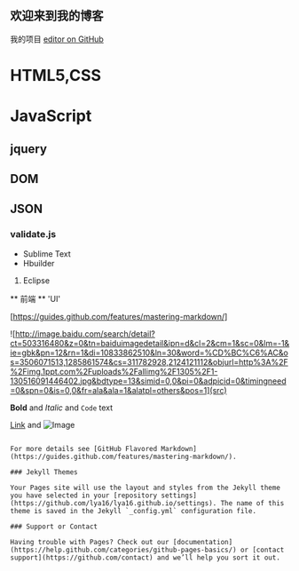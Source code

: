 ## 欢迎来到我的博客

我的项目 [editor on GitHub](https://github.com/lya16/lya16.github.io/edit/master/index.md) 

# HTML5,CSS

# JavaScript
## jquery
## DOM
## JSON
### validate.js



- Sublime Text
- Hbuilder

1. Eclipse

** 前端 **
'UI'

[https://guides.github.com/features/mastering-markdown/]

![http://image.baidu.com/search/detail?ct=503316480&z=0&tn=baiduimagedetail&ipn=d&cl=2&cm=1&sc=0&lm=-1&ie=gbk&pn=12&rn=1&di=10833862510&ln=30&word=%CD%BC%C6%AC&os=3506071513,1285861574&cs=311782928,2124121112&objurl=http%3A%2F%2Fimg.1ppt.com%2Fuploads%2Fallimg%2F1305%2F1-130516091446402.jpg&bdtype=13&simid=0,0&pi=0&adpicid=0&timingneed=0&spn=0&is=0,0&fr=ala&ala=1&alatpl=others&pos=1](src)

**Bold** and _Italic_ and `Code` text

[Link](url) and ![Image](src)
```

For more details see [GitHub Flavored Markdown](https://guides.github.com/features/mastering-markdown/).

### Jekyll Themes

Your Pages site will use the layout and styles from the Jekyll theme you have selected in your [repository settings](https://github.com/lya16/lya16.github.io/settings). The name of this theme is saved in the Jekyll `_config.yml` configuration file.

### Support or Contact

Having trouble with Pages? Check out our [documentation](https://help.github.com/categories/github-pages-basics/) or [contact support](https://github.com/contact) and we’ll help you sort it out.

